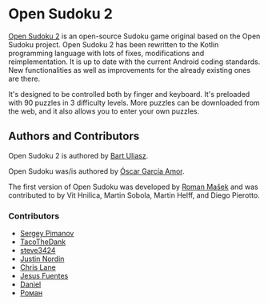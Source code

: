 # Open Sudoku 2

[Open Sudoku 2](https://github.com/buliasz/open-sudoku-2) is an open-source Sudoku game original
based on the Open Sudoku project. Open Sudoku 2 has been rewritten to the Kotlin programming
language with lots of fixes, modifications and reimplementation. It is up to date with the current
Android coding standards. New functionalities as well as improvements for the already existing ones
are there.

It's designed to be controlled both by finger and keyboard.
It's preloaded with 90 puzzles in 3 difficulty levels.
More puzzles can be downloaded from the web, and it also allows you to enter your own puzzles.

## Authors and Contributors

Open Sudoku 2 is authored by [Bart Uliasz](https://github.com/buliasz).

Open Sudoku was/is authored by [Óscar García Amor](https://ogarcia.me/).

The first version of Open Sudoku was developed by [Roman Mašek](https://github.com/romario333) and
was contributed to by Vit Hnilica, Martin Sobola, Martin Helff, and Diego Pierotto.

### Contributors

* [Sergey Pimanov](https://github.com/spimanov)
* [TacoTheDank](https://github.com/TacoTheDank)
* [steve3424](https://github.com/steve3424)
* [Justin Nordin](https://github.com/jlnordin)
* [Chris Lane](https://github.com/ChrisLane)
* [Jesus Fuentes](https://github.com/fuentesj11)
* [Daniel](https://github.com/demield)
* [Роман](https://github.com/D0ct0rZl0)
